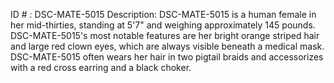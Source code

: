 ID # : DSC-MATE-5015
Description: DSC-MATE-5015 is a human female in her mid-thirties, standing at 5'7" and weighing approximately 145 pounds. DSC-MATE-5015's most notable features are her bright orange striped hair and large red clown eyes, which are always visible beneath a medical mask. DSC-MATE-5015 often wears her hair in two pigtail braids and accessorizes with a red cross earring and a black choker.